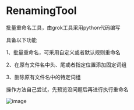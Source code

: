# RenamingTool


批量重命名工具，由grok工具采用python代码编写

具备以下功能

1、批量重命名，可采用自定义或者默认规则重命名

2、在原有文件名中头、尾或者指定位置添加固定词组

3、删除原有文件名中的特定词组


操作方法自己尝试，先预览没问题后再进行执行重命名

![image](https://github.com/user-attachments/assets/329bea8c-5fbe-4754-8c23-f116a0312fd7)

